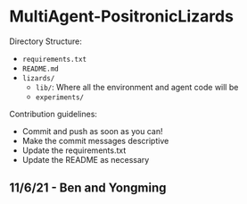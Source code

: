 # MultiAgent-PositronicLizards

Directory Structure:
* `requirements.txt`
* `README.md`
* `lizards/`
  * `lib/`: Where all the environment and agent code will be
  * `experiments/`

Contribution guidelines:
* Commit and push as soon as you can!
* Make the commit messages descriptive
* Update the requirements.txt
* Update the README as necessary

## 11/6/21 - Ben and Yongming
